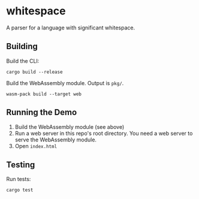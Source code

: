 # whitespace

A parser for a language with significant whitespace.

## Building

Build the CLI:

```shell
cargo build --release
```

Build the WebAssembly module.  Output is `pkg/`.

```shell
wasm-pack build --target web
```

## Running the Demo

1. Build the WebAssembly module (see above)
2. Run a web server in this repo's root directory.  You need a web server to serve the WebAssembly module.
3. Open `index.html`

## Testing

Run tests:

```shell
cargo test
```
